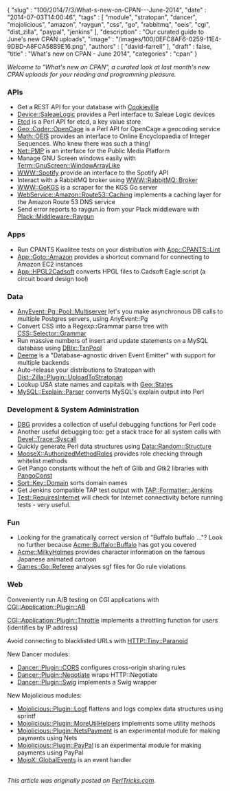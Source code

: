 {
   "slug" : "100/2014/7/3/What-s-new-on-CPAN---June-2014",
   "date" : "2014-07-03T14:00:46",
   "tags" : [
      "module",
      "stratopan",
      "dancer",
      "mojolicious",
      "amazon",
      "raygun",
      "css",
      "go",
      "rabbitmq",
      "oeis",
      "cgi",
      "dist_zilla",
      "paypal",
      "jenkins"
   ],
   "description" : "Our curated guide to June's new CPAN uploads",
   "image" : "/images/100/0EFC8AF6-0259-11E4-9DBD-A8FCA58B9E16.png",
   "authors" : [
      "david-farrell"
   ],
   "draft" : false,
   "title" : "What's new on CPAN - June 2014",
   "categories" : "cpan"
}


*Welcome to "What's new on CPAN", a curated look at last month's new CPAN uploads for your reading and programming pleasure.*

### APIs

-   Get a REST API for your database with [Cookieville](https://metacpan.org/pod/Cookieville)
-   [Device::SaleaeLogic](https://metacpan.org/pod/Device::SaleaeLogic) provides a Perl interface to Saleae Logic devices
-   [Etcd](https://metacpan.org/pod/Etcd) is a Perl API for etcd, a key value store
-   [Geo::Coder::OpenCage](https://metacpan.org/pod/Geo::Coder::OpenCage) is a Perl API for OpenCage a geocoding service
-   [Math::OEIS](https://metacpan.org/pod/Math::OEIS) provides an interface to Online Encyclopaedia of Integer Sequences. Who knew there was such a thing!
-   [Net::PMP](https://metacpan.org/pod/Net::PMP) is an interface for the Public Media Platform
-   Manage GNU Screen windows easily with [Term::GnuScreen::WindowArrayLike](https://metacpan.org/pod/Term::GnuScreen::WindowArrayLike)
-   [WWW::Spotify](https://metacpan.org/pod/WWW::Spotify) provide an interface to the Spotify API
-   Interact with a RabbitMQ broker using [WWW::RabbitMQ::Broker](https://metacpan.org/pod/WWW::RabbitMQ::Broker)
-   [WWW::GoKGS](https://metacpan.org/pod/WWW::GoKGS) is a scraper for the KGS Go server
-   [WebService::Amazon::Route53::Caching](https://metacpan.org/pod/WebService::Amazon::Route53::Caching) implements a caching layer for the Amazon Route 53 DNS service
-   Send error reports to raygun.io from your Plack middleware with [Plack::Middleware::Raygun](https://metacpan.org/pod/Plack::Middleware::Raygun)

### Apps

-   Run CPANTS Kwalitee tests on your distribution with [App::CPANTS::Lint](https://metacpan.org/pod/App::CPANTS::Lint)
-   [App::Goto::Amazon](https://metacpan.org/pod/App::Goto::Amazon) provides a shortcut command for connecting to Amazon EC2 instances
-   [App::HPGL2Cadsoft](https://metacpan.org/pod/App::HPGL2Cadsoft) converts HPGL files to Cadsoft Eagle script (a circuit board design tool)

### Data

-   [AnyEvent::Pg::Pool::Multiserver](https://metacpan.org/pod/AnyEvent::Pg::Pool::Multiserver) let's you make asynchronous DB calls to multiple Postgres servers, using AnyEvent::Pg
-   Convert CSS into a Regexp::Grammar parse tree with [CSS::Selector::Grammar](https://metacpan.org/pod/CSS::Selector::Grammar)
-   Run massive numbers of insert and update statements on a MySQL database using [DBIx::TxnPool](https://metacpan.org/pod/DBIx::TxnPool)
-   [Deeme](https://metacpan.org/pod/Deeme) is a "Database-agnostic driven Event Emitter" with support for multiple backends
-   Auto-release your distributions to Stratopan with [Dist::Zilla::Plugin::UploadToStratopan](https://metacpan.org/pod/Dist::Zilla::Plugin::UploadToStratopan)
-   Lookup USA state names and capitals with [Geo::States](https://metacpan.org/pod/Geo::States)
-   [MySQL::Explain::Parser](https://metacpan.org/pod/MySQL::Explain::Parser) converts MySQL's explain output into Perl

### Development & System Administration

-   [DBG](https://metacpan.org/pod/DBG) provides a collection of useful debugging functions for Perl code
-   Another useful debugging too: get a stack trace for all system calls with [Devel::Trace::Syscall](https://metacpan.org/pod/Devel::Trace::Syscall)
-   Quickly generate Perl data structures using [Data::Random::Structure](https://metacpan.org/pod/Data::Random::Structure)
-   [MooseX::AuthorizedMethodRoles](https://metacpan.org/pod/MooseX::AuthorizedMethodRoles) provides role checking through whitelist methods
-   Get Pango constants without the heft of Glib and Gtk2 libraries with [PangoConst](https://metacpan.org/pod/PangoConst)
-   [Sort::Key::Domain](https://metacpan.org/pod/Sort::Key::Domain) sorts domain names
-   Get Jenkins compatible TAP test output with [TAP::Formatter::Jenkins](https://metacpan.org/pod/TAP::Formatter::Jenkins)
-   [Test::RequiresInternet](https://metacpan.org/pod/Test::RequiresInternet) will check for Internet connectivity before running tests - very useful.

### Fun

-   Looking for the gramatically correct version of "Buffalo buffalo ..."? Look no further because [Acme::Buffalo::Buffalo](https://metacpan.org/pod/Acme::Buffalo::Buffalo) has got you covered
-   [Acme::MilkyHolmes](https://metacpan.org/pod/Acme::MilkyHolmes) provides character information on the famous Japanese animated cartoon
-   [Games::Go::Referee](https://metacpan.org/pod/Games::Go::Referee) analyses sgf files for Go rule violations

### Web

Conveniently run A/B testing on CGI applications with [CGI::Application::Plugin::AB](https://metacpan.org/pod/CGI::Application::Plugin::AB)

[CGI::Application::Plugin::Throttle](https://metacpan.org/pod/CGI::Application::Plugin::Throttle) implements a throttling function for users (identifies by IP address)

Avoid connecting to blacklisted URLs with [HTTP::Tiny::Paranoid](https://metacpan.org/pod/HTTP::Tiny::Paranoid)

New Dancer modules:

-   [Dancer::Plugin::CORS](https://metacpan.org/pod/Dancer::Plugin::CORS) configures cross-origin sharing rules
-   [Dancer::Plugin::Negotiate](https://metacpan.org/pod/Dancer::Plugin::Negotiate) wraps HTTP::Negotiate
-   [Dancer::Plugin::Swig](https://metacpan.org/pod/Dancer::Plugin::Swig) implements a Swig wrapper

New Mojolicious modules:

-   [Mojolicious::Plugin::Logf](https://metacpan.org/pod/Mojolicious::Plugin::Logf) flattens and logs complex data structures using sprintf
-   [Mojolicious::Plugin::MoreUtilHelpers](https://metacpan.org/pod/Mojolicious::Plugin::MoreUtilHelpers) implements some utility methods
-   [Mojolicious::Plugin::NetsPayment](https://metacpan.org/pod/Mojolicious::Plugin::NetsPayment) is an experimental module for making payments using Nets
-   [Mojolicious::Plugin::PayPal](https://metacpan.org/pod/Mojolicious::Plugin::PayPal) is an experimental module for making payments using PayPal
-   [MojoX::GlobalEvents](https://metacpan.org/pod/MojoX::GlobalEvents) is an event handler


\
*This article was originally posted on [PerlTricks.com](http://perltricks.com).*
